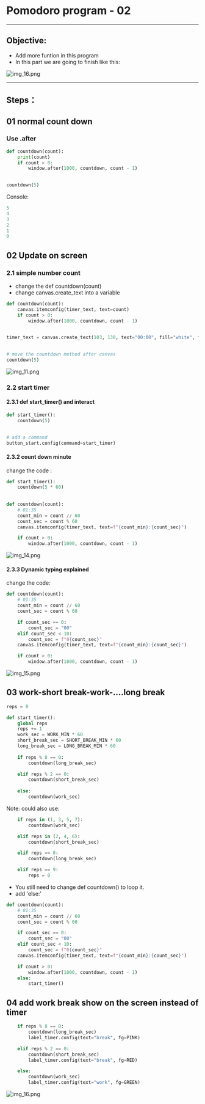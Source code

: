 # Pomodoro program - 02
___
## Objective:
* Add more funtion in this program 
* In this part we are going to finish like this:

![img_16.png](img/img_16.png)
___

## Steps：

## 01 normal count down
### Use .after
```python
def countdown(count):
    print(count)
    if count > 0:
        window.after(1000, countdown, count - 1)

        
countdown(5)
```
Console:
```python
5
4
3
2
1
0
```
## 02 Update on screen
### 2.1 simple number count
* change the def countdown(count)
* change canvas.create_text into a variable
```python
def countdown(count):
    canvas.itemconfig(timer_text, text=count)
    if count > 0:
        window.after(1000, countdown, count - 1)

        
timer_text = canvas.create_text(103, 130, text="00:00", fill="white", font=(FONT_NAME, 35, "bold"))
     

# move the countdown method after canvas
countdown(5)
```

![img_11.png](img/img_11.png)

### 2.2 start timer
#### 2.3.1 def start_timer() and interact
```python
def start_timer():
    countdown(5)

    
# add a command
button_start.config(command=start_timer)
```
#### 2.3.2 count down minute
change the code :
```python
def start_timer():
    countdown(5 * 60)
    
    
def countdown(count):
    # 01:35
    count_min = count // 60
    count_sec = count % 60
    canvas.itemconfig(timer_text, text=f"{count_min}:{count_sec}")

    if count > 0:
        window.after(1000, countdown, count - 1)
```
![img_14.png](img/img_14.png)

#### 2.3.3 Dynamic typing explained
change the code:
```python
def countdown(count):
    # 01:35
    count_min = count // 60
    count_sec = count % 60

    if count_sec == 0:
        count_sec = "00"
    elif count_sec < 10:
        count_sec = f"0{count_sec}"
    canvas.itemconfig(timer_text, text=f"{count_min}:{count_sec}")

    if count > 0:
        window.after(1000, countdown, count - 1)
```

![img_15.png](img/img_15.png)

## 03 work-short break-work-....long break
```python
reps = 0

def start_timer():
    global reps
    reps += 1
    work_sec = WORK_MIN * 60
    short_break_sec = SHORT_BREAK_MIN * 60
    long_break_sec = LONG_BREAK_MIN * 60
    
    if reps % 8 == 0:
        countdown(long_break_sec)

    elif reps % 2 == 0:
        countdown(short_break_sec)
    
    else:
        countdown(work_sec)
```
Note: could also use:
```python
    if reps in (1, 3, 5, 7):
        countdown(work_sec)

    elif reps in (2, 4, 6):
        countdown(short_break_sec)

    elif reps == 8:
        countdown(long_break_sec)

    elif reps == 9:
        reps = 0
```
* You still need to change def countdown() to loop it.
* add 'else:'
```python
def countdown(count):
    # 01:35
    count_min = count // 60
    count_sec = count % 60

    if count_sec == 0:
        count_sec = "00"
    elif count_sec < 10:
        count_sec = f"0{count_sec}"
    canvas.itemconfig(timer_text, text=f"{count_min}:{count_sec}")

    if count > 0:
        window.after(1000, countdown, count - 1)
    else:
        start_timer()
```

## 04 add work break show on the screen instead of timer
```python
    if reps % 8 == 0:
        countdown(long_break_sec)
        label_timer.config(text="break", fg=PINK)

    elif reps % 2 == 0:
        countdown(short_break_sec)
        label_timer.config(text="break", fg=RED)

    else:
        countdown(work_sec)
        label_timer.config(text="work", fg=GREEN)
```

![img_16.png](img/img_16.png)